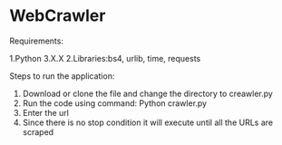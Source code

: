 # WebCrawler

Requirements:

1.Python 3.X.X
2.Libraries:bs4, urlib, time, requests

Steps to run the application:
1. Download or clone the file and change the directory to creawler.py
2. Run the code using command: Python crawler.py 
3. Enter the url 
4. Since there is no stop condition it will execute until all the URLs are scraped

